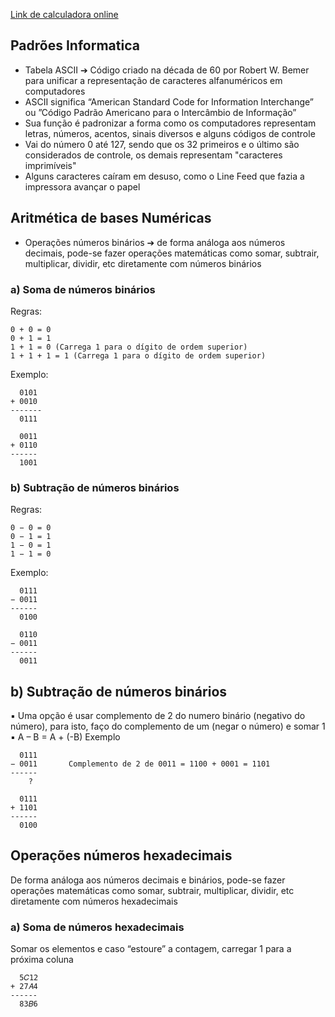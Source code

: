 

[Link de calculadora online](https://www.calculadoraonline.com.br/basica)

## Padrões Informatica

- Tabela ASCII ➔ Código criado na década de 60 por Robert W. Bemer
para unificar a representação de caracteres alfanuméricos em
computadores
- ASCII significa “American Standard Code for Information Interchange”
ou ”Código Padrão Americano para o Intercâmbio de Informação”
- Sua função é padronizar a forma como os computadores representam
letras, números, acentos, sinais diversos e alguns códigos de controle
- Vai do número 0 até 127, sendo que os 32 primeiros e o último são
considerados de controle, os demais representam "caracteres imprimíveis"
- Alguns caracteres caíram em desuso, como o Line Feed que fazia a
impressora avançar o papel

## Aritmética de bases Numéricas

- Operações números binários ➔ de forma análoga aos números
decimais, pode-se fazer operações matemáticas como somar, subtrair,
multiplicar, dividir, etc diretamente com números binários

### a) Soma de números binários 

Regras:
```
0 + 0 = 0
0 + 1 = 1
1 + 1 = 0 (Carrega 1 para o dígito de ordem superior)
1 + 1 + 1 = 1 (Carrega 1 para o dígito de ordem superior)
```
Exemplo:
```bin
  0101  
+ 0010
-------
  0111

  0011
+ 0110
------
  1001
```

### b) Subtração de números binários 

Regras:
```
0 − 0 = 0
0 − 1 = 1
1 − 0 = 1
1 − 1 = 0
```
Exemplo:
```
  0111
− 0011
------
  0100
   
  0110
− 0011
------
  0011

```
## b) Subtração de números binários
▪ Uma opção é usar complemento de 2 do numero binário (negativo do
número), para isto, faço do complemento de um (negar o número) e somar 1
▪ A – B = A + (-B)
Exemplo
```
  0111
− 0011       Complemento de 2 de 0011 = 1100 + 0001 = 1101
------
    ?

  0111
+ 1101
------
  0100
```

## Operações números hexadecimais
De forma análoga aos números decimais e binários, pode-se fazer operações matemáticas como somar, subtrair, multiplicar, dividir, etc diretamente com números hexadecimais

### a) Soma de números hexadecimais 
Somar os elementos e caso “estoure” a contagem, carregar 1 para a próxima coluna
```
  5𝐶12
+ 27𝐴4
------
  83𝐵6
```